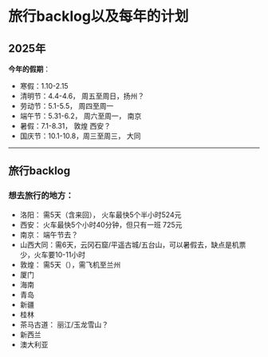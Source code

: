 # 旅行backlog以及每年的计划




## 2025年

**今年的假期**：
- 寒假：1.10-2.15
- 清明节：4.4-4.6， 周五至周日，扬州？
- 劳动节：5.1-5.5， 周四至周一
- 端午节：5.31-6.2， 周六至周一， 南京
- 暑假：7.1-8.31， 敦煌 西安？
- 国庆节：10.1-10.8，周三至周三， 大同

---

## 旅行backlog
### 想去旅行的地方：
- 洛阳： 需5天（含来回）， 火车最快5个半小时524元
- 西安： 火车最快5个小时40分钟，但只有一班 725元
- 南京： 端午节去？ 
- 山西大同：需6天，云冈石窟/平遥古城/五台山，可以暑假去，缺点是机票少，火车要10-11小时
- 敦煌： 需5天（），需飞机至兰州
- 厦门
- 海南
- 青岛
- 新疆
- 桂林
- 茶马古道： 丽江/玉龙雪山？
- 新西兰
- 澳大利亚